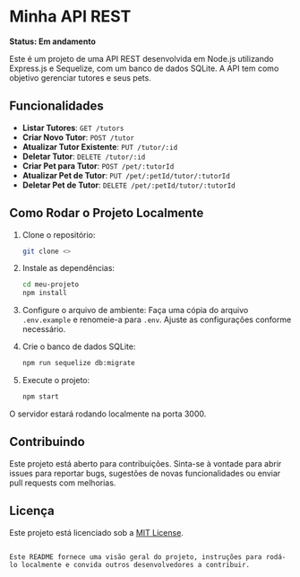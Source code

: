 
# Minha API REST

**Status: Em andamento**

Este é um projeto de uma API REST desenvolvida em Node.js utilizando Express.js e Sequelize, com um banco de dados SQLite. A API tem como objetivo gerenciar tutores e seus pets.

## Funcionalidades

- **Listar Tutores**: `GET /tutors`
- **Criar Novo Tutor**: `POST /tutor`
- **Atualizar Tutor Existente**: `PUT /tutor/:id`
- **Deletar Tutor**: `DELETE /tutor/:id`
- **Criar Pet para Tutor**: `POST /pet/:tutorId`
- **Atualizar Pet de Tutor**: `PUT /pet/:petId/tutor/:tutorId`
- **Deletar Pet de Tutor**: `DELETE /pet/:petId/tutor/:tutorId`

## Como Rodar o Projeto Localmente

1. Clone o repositório:
   ```bash
   git clone <>
   ```

2. Instale as dependências:
   ```bash
   cd meu-projeto
   npm install
   ```

3. Configure o arquivo de ambiente:
   Faça uma cópia do arquivo `.env.example` e renomeie-a para `.env`. Ajuste as configurações conforme necessário.

4. Crie o banco de dados SQLite:
   ```bash
   npm run sequelize db:migrate
   ```

5. Execute o projeto:
   ```bash
   npm start
   ```

O servidor estará rodando localmente na porta 3000.

## Contribuindo

Este projeto está aberto para contribuições. Sinta-se à vontade para abrir issues para reportar bugs, sugestões de novas funcionalidades ou enviar pull requests com melhorias.

## Licença

Este projeto está licenciado sob a [MIT License](LICENSE).
```

Este README fornece uma visão geral do projeto, instruções para rodá-lo localmente e convida outros desenvolvedores a contribuir.

